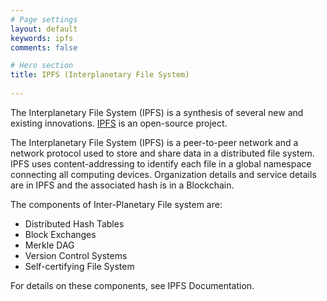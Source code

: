 ```yaml
---
# Page settings
layout: default
keywords: ipfs
comments: false

# Hero section
title: IPFS (Interplanetary File System)
       
---
```


The Interplanetary File System (IPFS) is a synthesis of several new and existing innovations. [IPFS](https://ipfs.io) is an open-source project.

The Interplanetary File System (IPFS) is a peer-to-peer network and a network protocol used to store and share data in a distributed file system. IPFS uses content-addressing to identify each file in a global namespace connecting all computing devices. Organization details and service details are in IPFS and the associated hash is in a Blockchain.

The components of Inter-Planetary File system are:

* Distributed Hash Tables
* Block Exchanges
* Merkle DAG
* Version Control Systems
* Self-certifying File System


For details on these components, see IPFS Documentation.
